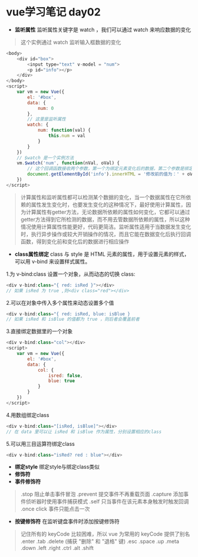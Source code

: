 # vue学习笔记 day02
- **监听属性** 监听属性关键字是 watch ，我们可以通过 watch 来响应数据的变化
>这个实例通过 watch 监听输入框数据的变化
```javascript
<body>
    <div id="box">
        <input type="text" v-model = "num">
        <p id="info"></p>
    </div>
</body>
<script>
    var vm = new Vue({
        el: '#box',
        data: {
            num: 0
        },
        // 这里是监听属性
        watch: {
            num: function(val) {
                this.num = val
            }
        }
    })
    // $watch 是一个实例方法
    vm.$watch('num', function(nVal, oVal) {
        // 这个回调函数接收两个参数，第一个为绑定元素变化后的数据，第二个参数是绑定元素变化前的数据，这个回调函数在绑定元素变化后调用
        document.getElementById('info').innerHTML = '修改前的值为：' + oVal + '修改后的值为：' + nVal;
    })
</script>
```
>计算属性和监听属性都可以检测某个数据的变化，当一个数据属性在它所依赖的属性发生变化时，也要发生变化的这种情况下，最好使用计算属性，因为计算属性有getter方法，无论数据所依赖的属性如何变化，它都可以通过getter方法得到它所检测的数据，而不用去管数据所依赖的属性，所以这种情况使用计算属性性能更好，代码更简洁。监听属性适用于当数据发生变化时，执行异步操作或较大开销操作的情况，而且它能在数据变化后执行回调函数，得到变化前和变化后的数据进行相应操作
- **class属性绑定** class 与 style 是 HTML 元素的属性，用于设置元素的样式，可以用 v-bind 来设置样式属性。

1.为 v-bind:class 设置一个对象，从而动态的切换 class:
```javascript
<div v-bind:class="{ red: isRed }"></div>
// 如果 isRed 为 true ,则<div class="red"></div>
```
2.可以在对象中传入多个属性来动态设置多个值
```javascript
<div v-bind:class="{ red: isRed, blue: isBlue }
// 如果 isRed 和 isBlue 的值都为 true ，则后者会覆盖前者
```
3.直接绑定数据里的一个对象
```javascript
<div v-bind:class="col"></div>
<script>
    var vm = new Vue({
        el: '#box',
        data: {
            col: {
                isred: false,
                blue: true
            }
        }
    })
</script>
```
4.用数组绑定class
```javascript
<div v-bind:class="[isRed, isBlue]"></div>
// 在 data 里可以让 isRed 和 isBlue 作为属性，分别设置相应的class
```
5.可以用三目运算符绑定class
```javascript
<div v-bind:class="isRed? red : blue"></div>
```
- **绑定style** 绑定style与绑定class类似
- **修饰符**
- **事件修饰符**
>.stop 阻止单击事件冒泡
>.prevent 提交事件不再重载页面
>.capture 添加事件侦听器时使用事件捕获模式
>.self 只当事件在该元素本身触发时触发回调
>.once click 事件只能点击一次 
- **按键修饰符** 在监听键盘事件时添加按键修饰符
>记住所有的 keyCode 比较困难，所以 vue 为常用的 keyCode 提供了别名
>.enter .tab .delete (捕获 "删除" 和 "退格" 键) .esc .space .up .meta
>.down .left .right .ctrl .alt .shift